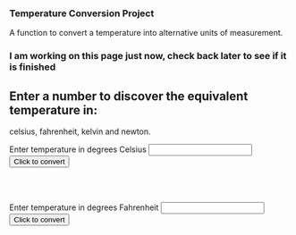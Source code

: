 ### Temperature Conversion Project

A function to convert a temperature into alternative units of measurement.

### I am working on this page just now, check back later to see if it is finished

## Enter a number to discover the equivalent temperature in:
celsius, fahrenheit, kelvin and newton.

Enter temperature in degrees Celsius <input type="number" id="celsius" name="celsius"/> 
<input type="button" onclick="celsiusConverter()" value="Click to convert" />
<div id="theResult"><BR/></div>

<BR/>

Enter temperature in degrees Fahrenheit <input type="number" id="fahrenheit" name="fahrenheit"/> 
<input type="button" onclick="fahrenheitConverter()" value="Click to convert" />
<div id="theAnswer"><BR/></div>

<div id="image"></div>

<script>
function celsiusConverter() {
    let result = "";
    let celsius = Number(document.getElementById("celsius").value);
    console.log(celsius);
    let kelvin = celsius + 273.15;
    let fahrenheit = celsius*(9/5)+32;
    let newton = celsius*(33/100);
    result = `Degrees ${celsius} C, ${Math.round(fahrenheit)} F, ${Math.round(kelvin)} K, ${Math.round(newton)} N`;
    document.getElementById("theResult").innerHTML = result;
    if (celsius >=25) {
    document.getElementById("image").innerHTML = '<img src="verywarm.jpg" alt="beach weather">';
    }else if (celsius >= 18) {
    document.getElementById("image").innerHTML = '<img src="pleasant.jpg" alt="t-shirts and jeans weather">';
    }else if (celsius >= 10) {
    document.getElementById("image").innerHTML = '<img src="chilly.jpg" alt="coat, hat and scarf weather">';
    }else if (celsius >= 5) {
    document.getElementById("image").innerHTML = '<img src="verycold.jpg" alt="cold weather gear">';
    }else {
    document.getElementById("image").innerHTML = '<img src="snow.jpg" alt="ski gear">';
    };
};

function fahrenheitConverter() {
    let answer = "";
    let f = document.getElementById("fahrenheit").value;
    console.log(f);
    let c = (f-32)*5/9;
    let k = c+273.15;
    let n = c*(33/100);
    answer = `Degrees ${Math.round(c)} C, ${f} F, ${Math.round(k)} K, ${Math.round(n)} N`; 
    document.getElementById("theAnswer").innerHTML = answer;
};
  </script>
